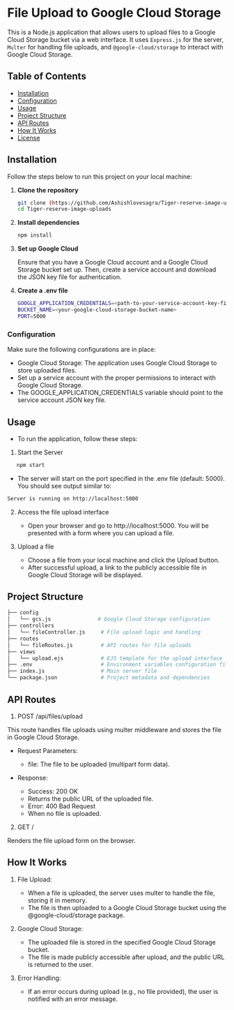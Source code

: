 # File Upload to Google Cloud Storage

This is a Node.js application that allows users to upload files to a Google Cloud Storage bucket via a web interface. It uses `Express.js` for the server, `Multer` for handling file uploads, and `@google-cloud/storage` to interact with Google Cloud Storage.

## Table of Contents

- [Installation](#installation)
- [Configuration](#configuration)
- [Usage](#usage)
- [Project Structure](#project-structure)
- [API Routes](#api-routes)
- [How It Works](#how-it-works)
- [License](#license)

## Installation

Follow the steps below to run this project on your local machine:

1. **Clone the repository**

   ```bash
   git clone (https://github.com/Ashishlovesagra/Tiger-reserve-image-uploads.git)
   cd Tiger-reserve-image-uploads
   ```

2. **Install dependencies**

   ```bash
   npm install
   ```

3. **Set up Google Cloud**

   Ensure that you have a Google Cloud account and a Google Cloud Storage bucket set up. Then, create a service account and download the JSON key file for authentication.

4. **Create a .env file**

   ```bash
   GOOGLE_APPLICATION_CREDENTIALS=<path-to-your-service-account-key-file>
   BUCKET_NAME=<your-google-cloud-storage-bucket-name>
   PORT=5000
   ```

### Configuration 

   Make sure the following configurations are in place:

   - Google Cloud Storage: The application uses Google Cloud Storage to store uploaded files.
   - Set up a service account with the proper permissions to interact with Google Cloud Storage.
   - The GOOGLE_APPLICATION_CREDENTIALS variable should point to the service account JSON key file.

## Usage

   - To run the application, follow these steps:

1. Start the Server

```bash
   npm start
   ```

   - The server will start on the port specified in the .env file (default: 5000). You should see output similar to:
   
   ```bash
   Server is running on http://localhost:5000
   ```

2. Access the file upload interface

   - Open your browser and go to http://localhost:5000. You will be presented with a form where you can upload a file.

3. Upload a file
   
   - Choose a file from your local machine and click the Upload button.
   - After successful upload, a link to the publicly accessible file in Google Cloud Storage will be displayed.

## Project Structure

```bash
├── config
│   └── gcs.js               # Google Cloud Storage configuration
├── controllers
│   └── fileController.js     # File upload logic and handling
├── routes
│   └── fileRoutes.js         # API routes for file uploads
├── views
│   └── upload.ejs            # EJS template for the upload interface
├── .env                      # Environment variables configuration file
├── index.js                  # Main server file
└── package.json              # Project metadata and dependencies
```

## API Routes

1. POST /api/files/upload

This route handles file uploads using multer middleware and stores the file in Google Cloud Storage.

   - Request Parameters:
        - file: The file to be uploaded (multipart form data).

   - Response:
        - Success: 200 OK
        - Returns the public URL of the uploaded file.
        - Error: 400 Bad Request
        - When no file is uploaded.

2. GET / 

Renders the file upload form on the browser.

## How It Works
1. File Upload:

    - When a file is uploaded, the server uses multer to handle the file, storing it in memory.
    - The file is then uploaded to a Google Cloud Storage bucket using the @google-cloud/storage package.
    
2. Google Cloud Storage:

    - The uploaded file is stored in the specified Google Cloud Storage bucket.
    - The file is made publicly accessible after upload, and the public URL is returned to the user.

3. Error Handling:

    - If an error occurs during upload (e.g., no file provided), the user is notified with an error message.
